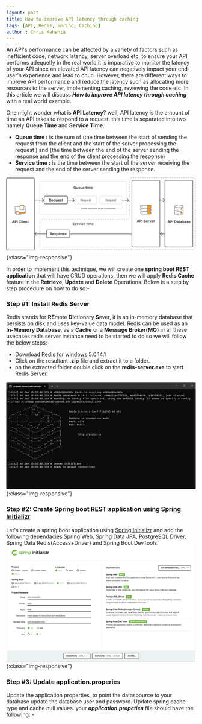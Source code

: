 ```yaml
---
layout: post
title: How to improve API latency through caching
tags: [API, Redis, Spring, Caching]
author : Chris Kahehia
---
```


An API's performance can be affected by a variety of factors such as inefficient code, network latency, server overload etc, to ensure your API performs adequetly in the real world it is imparative to monitor the latency of your API since an elevated API latency can negatively impact your end-user's experience and lead to chun. However, there are different ways to improve API performance and reduce the latency such as allocating more resources to the server, implementing caching, reviewing the code etc. In this article we will discuss ***How to improve API latency through caching*** with a real world example.

One might wonder what is **API Latency**? well, API latency is the amount of time an API takes to respond to a request. this time is separated into two namely  **Queue Time**  and  **Service Time**.
 - **Queue time :** is the sum of (the time between the start of sending the request from the client and the start of the server processing the request ) and (the time between the end of the server sending the response and the end of the client processing the response)
 - **Service time :** is the time between the start of the server receiving the request and the end of the server sending the response.

![api-latency](/assets/img/api_latency.png){:class="img-responsive"}


In order to implement this technique, we will create one **spring boot REST application** that will have CRUD operations, then we will apply **Redis Cache** feature in the **Retrieve**, **Update** and **Delete** Operations. Below is a step by step procedure on how to do so:-

### Step #1: Install Redis Server
Redis stands for **RE**mote **DI**ctionary **S**ever, it is an in-memory database that persists on disk and uses key-value data model. Redis can be used as an **In-Memory Database**, as a **Cache** or a **Message Broker(MQ)** in all these usecases redis server instance need to be started to do so we will follow the below steps:-
 - [Download Redis for windows 5.0.14.1](https://github.com/tporadowski/redis/releases 'Download Redis for windows 5.0.14.1')
 - Click on the resultant **.zip** file and extract it to a folder.
 - on the extracted folder double click on the **redis-server.exe** to start Redis Server.

![redis-server](/assets/img/redis_sever.png){:class="img-responsive"}

### Step #2: Create Spring boot REST application using [Spring Initializr](https://start.spring.io 'Spring Initializr')
Let's create a spring boot application using [Spring Initializr](https://start.spring.io 'Spring Initializr') and add the following dependacies Spring Web, Spring Data JPA, PostgreSQL Driver, Spring Data Redis(Access+Driver) and Spring Boot DevTools.
![spring-initializr](/assets/img/spring_redis.png){:class="img-responsive"}

### Step #3: Update application.properies
Update the application properties, to point the datasoource to your database update the database user and password. Update spring cache type and cache null values.
your ***application.propeties*** file should have the following: -
```java

```